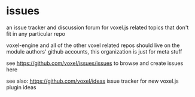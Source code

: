 issues
======

an issue tracker and discussion forum for voxel.js related topics that don't fit in any particular repo

voxel-engine and all of the other voxel related repos should live on the module authors' github accounts, this organization is just for meta stuff

see https://github.com/voxel/issues/issues to browse and create issues here

see also: https://github.com/voxel/ideas issue tracker for new voxel.js plugin ideas
